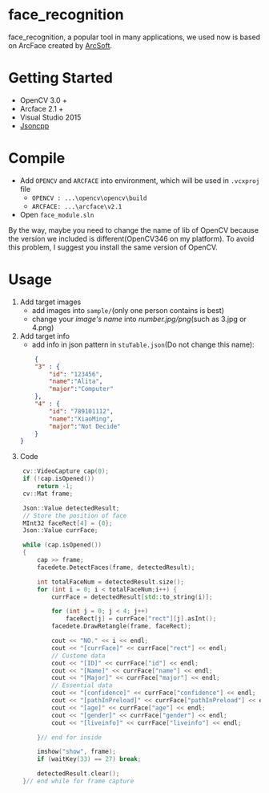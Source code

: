 # face_recognition
face_recognition, a popular tool in many applications, we used now is based on ArcFace created by [ArcSoft](https://www.arcsoft.com.cn/). 

# Getting Started
- OpenCV 3.0 +
- Arcface 2.1 +
- Visual Studio 2015
- [Jsoncpp](https://github.com/open-source-parsers/jsoncpp) 

# Compile 
- Add `OPENCV` and `ARCFACE` into environment, which will be used in `.vcxproj` file
  - `OPENCV : ...\opencv\opencv\build`
  - `ARCFACE: ...\arcface\v2.1`
- Open `face_module.sln`

By the way, maybe you need to change the name of lib of OpenCV because the version we included is different(OpenCV346 on my platform). To avoid this problem, I suggest you install the same version of OpenCV.

# Usage
1. Add target images
    - add images into `sample/`(only one person contains is best)
    - change your *image's name* into *number.jpg/png*(such as 3.jpg or 4.png)
2. Add target info
    -  add info in json pattern in `stuTable.json`(Do not change this name):
    ``` json
        {
        "3" : {
            "id": "123456",
            "name":"Alita",
            "major":"Computer"
        },
        "4" : {
            "id": "789101112",
            "name":"XiaoMing",
            "major":"Not Decide"
        }
    }
    ```
3. Code
``` C++
    cv::VideoCapture cap(0);
    if (!cap.isOpened())
        return -1;
    cv::Mat frame;

    Json::Value detectedResult;
    // Store the position of face
    MInt32 faceRect[4] = {0};
    Json::Value currFace;

    while (cap.isOpened())
    {
        cap >> frame;
        facedete.DetectFaces(frame, detectedResult);

        int totalFaceNum = detectedResult.size();
        for (int i = 0; i < totalFaceNum;i++) {
            currFace = detectedResult[std::to_string(i)];

            for (int j = 0; j < 4; j++)
                faceRect[j] = currFace["rect"][j].asInt();
            facedete.DrawRetangle(frame, faceRect);

            cout << "NO." << i << endl;
            cout << "[currFace]" << currFace["rect"] << endl;
            // Custome data
            cout << "[ID]" << currFace["id"] << endl;
            cout << "[Name]" << currFace["name"] << endl;
            cout << "[Major]" << currFace["major"] << endl;
            // Essential data
            cout << "[confidence]" << currFace["confidence"] << endl;
            cout << "[pathInPreload]" << currFace["pathInPreload"] << endl;
            cout << "[age]" << currFace["age"] << endl;
            cout << "[gender]" << currFace["gender"] << endl;
            cout << "[liveinfo]" << currFace["liveinfo"] << endl;

        }// end for inside

        imshow("show", frame);
        if (waitKey(33) == 27) break;

        detectedResult.clear();
    }// end while for frame capture 
```
